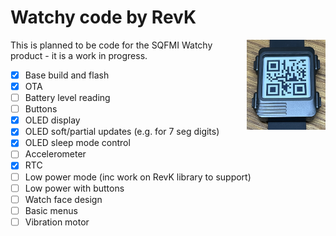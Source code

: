 # Watchy code by RevK

<img align=right width=25% src='Manuals/face.jpg'>

This is planned to be code for the SQFMI Watchy product - it is a work in progress.

- [x] Base build and flash
- [x] OTA
- [ ] Battery level reading
- [ ] Buttons
- [x] OLED display
- [x] OLED soft/partial updates (e.g. for 7 seg digits)
- [x] OLED sleep mode control
- [ ] Accelerometer
- [x] RTC
- [ ] Low power mode (inc work on RevK library to support)
- [ ] Low power with buttons
- [ ] Watch face design
- [ ] Basic menus
- [ ] Vibration motor
